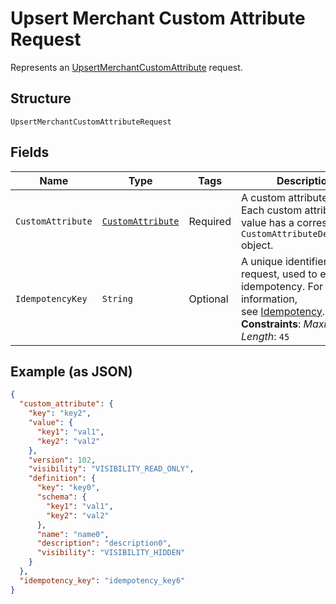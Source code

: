 
# Upsert Merchant Custom Attribute Request

Represents an [UpsertMerchantCustomAttribute](../../doc/api/merchant-custom-attributes.md#upsert-merchant-custom-attribute) request.

## Structure

`UpsertMerchantCustomAttributeRequest`

## Fields

| Name | Type | Tags | Description | Getter |
|  --- | --- | --- | --- | --- |
| `CustomAttribute` | [`CustomAttribute`](../../doc/models/custom-attribute.md) | Required | A custom attribute value. Each custom attribute value has a corresponding<br>`CustomAttributeDefinition` object. | CustomAttribute getCustomAttribute() |
| `IdempotencyKey` | `String` | Optional | A unique identifier for this request, used to ensure idempotency. For more information,<br>see [Idempotency](https://developer.squareup.com/docs/build-basics/common-api-patterns/idempotency).<br>**Constraints**: *Maximum Length*: `45` | String getIdempotencyKey() |

## Example (as JSON)

```json
{
  "custom_attribute": {
    "key": "key2",
    "value": {
      "key1": "val1",
      "key2": "val2"
    },
    "version": 102,
    "visibility": "VISIBILITY_READ_ONLY",
    "definition": {
      "key": "key0",
      "schema": {
        "key1": "val1",
        "key2": "val2"
      },
      "name": "name0",
      "description": "description0",
      "visibility": "VISIBILITY_HIDDEN"
    }
  },
  "idempotency_key": "idempotency_key6"
}
```

